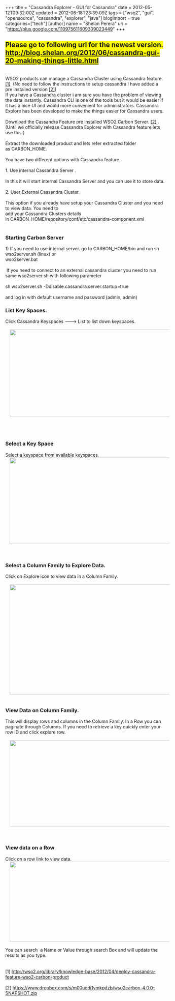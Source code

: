 +++
title = "Cassandra Explorer - GUI for Cassandra"
date = 2012-05-12T09:32:00Z
updated = 2012-06-18T23:39:09Z
tags = ["wso2", "gui", "opensource", "cassandra", "explorer", "java"]
blogimport = true 
categories=["tech"]
[author]
	name = "Shelan Perera"
	uri = "https://plus.google.com/110975611609309023449"
+++

<div dir="ltr" style="text-align: left;" trbidi="on"><h2 style="text-align: left;"><span style="background-color: yellow;">Please go to following url for the newest version.</span><span style="background-color: yellow;"><br /></span><a href="http://blog.shelan.org/2012/06/cassandra-gui-20-making-things-little.html" style="background-color: yellow;">http://blog.shelan.org/2012/06/cassandra-gui-20-making-things-little.html</a></h2><br />WSO2 products can manage a Cassandra Cluster using Cassandra feature.<a href="http://wso2.org/library/knowledge-base/2012/04/deploy-cassandra-feature-wso2-carbon-product" target="_blank">[1]</a>&nbsp;&nbsp;(No need to follow the instructions to setup cassandra I have added a pre installed version&nbsp;<a href="https://www.dropbox.com/s/m00uodj1ymkpdzb/wso2carbon-4.0.0-SNAPSHOT.zip" target="_blank">[2]</a>)<br />If you have a Cassandra cluster i am sure you have the problem of viewing the data instantly. Cassandra CLI is one of the tools but it would be easier if it has a nice UI and would more convenient for administrators. Cassandra Explore has been developed to make the things easier for Cassandra users.<br /><br />Download the Cassandra Feature pre installed WSO2 Carbon Server. <a href="https://www.dropbox.com/s/m00uodj1ymkpdzb/wso2carbon-4.0.0-SNAPSHOT.zip" target="_blank">[2]</a> . (Until we officially release Cassandra Explorer with Cassandra feature lets use this.)<br /><br />Extract the downloaded product and lets refer extracted folder as&nbsp;CARBON_HOME.<br /><br />You have two different options with Cassandra feature.<br /><br />1. Use internal Cassandra Server .<br /><br />In this it will start internal Cassandra Server and you can use it to store data.<br /><br />2. User&nbsp;External&nbsp;Cassandra Cluster.<br /><br />This option if you already have setup your Cassandra Cluster and you need to view data. You need to<br />add your Cassandra Clusters details in&nbsp;CARBON_HOME/repository/conf/etc/cassandra-component.xml<br /><br /><h3 style="text-align: left;">     Starting Carbon Server</h3><div>1) If you need to use internal server. go to CARBON_HOME/bin and run sh wso2server.sh (linux) or</div><div>wso2server.bat</div><div><br /></div><div>&nbsp;If you need to connect to an external cassandra cluster you need to run same wso2server.sh with following parameter<br /><br /></div>sh wso2server.sh -Ddisable.cassandra.server.startup=true<br /><div><br /></div><div>and log in with default username and password (admin, admin)</div><h3 style="text-align: left;">     List Key Spaces.</h3><div>Click Cassandra Keyspaces ---&gt; List to list down keyspaces.</div><div><br /></div><div class="separator" style="clear: both; text-align: center;"><a href="http://4.bp.blogspot.com/-L6UWdAtqd_4/T64b3-SYOzI/AAAAAAAAA20/KUnTQLTbSFs/s1600/list-keyspaces.png" imageanchor="1" style="margin-left: 1em; margin-right: 1em;"><img border="0" height="275" src="http://4.bp.blogspot.com/-L6UWdAtqd_4/T64b3-SYOzI/AAAAAAAAA20/KUnTQLTbSFs/s640/list-keyspaces.png" width="640" /></a></div><div><br /></div><br /><br /><h3 style="text-align: left;">     Select a Key Space</h3><div>Select a keyspace from available keyspaces.</div><div class="separator" style="clear: both; text-align: center;"><a href="http://2.bp.blogspot.com/-IcGSud62MD0/T64b1rvihVI/AAAAAAAAA2s/Z_diR_UApRY/s1600/keyspaces.png" imageanchor="1" style="margin-left: 1em; margin-right: 1em;"><img border="0" height="272" src="http://2.bp.blogspot.com/-IcGSud62MD0/T64b1rvihVI/AAAAAAAAA2s/Z_diR_UApRY/s640/keyspaces.png" width="640" /></a></div><div><br /></div><br /><h3 style="text-align: left;">     Select a Column Family to Explore Data.</h3><div>Click on Explore icon to view data in a Column Family.</div><div><br /></div><div class="separator" style="clear: both; text-align: center;"><a href="http://1.bp.blogspot.com/-5KU2VE_jz7U/T64gOwnN_mI/AAAAAAAAA3I/fu1Z1e9-KH8/s1600/column-families.png" imageanchor="1" style="margin-left: 1em; margin-right: 1em;"><img border="0" height="346" src="http://1.bp.blogspot.com/-5KU2VE_jz7U/T64gOwnN_mI/AAAAAAAAA3I/fu1Z1e9-KH8/s640/column-families.png" width="640" /></a></div><div><br /></div><h3 style="text-align: left;">     View Data on Column Family.</h3><div>This will display rows and columns in the Column Family. In a Row you can paginate through&nbsp;Columns. If you need to retrieve a key quickly enter your row ID and click explore row.</div><div><br /></div><div class="separator" style="clear: both; text-align: center;"><a href="http://4.bp.blogspot.com/-yWZfTSpJPrU/T64h3sQvsJI/AAAAAAAAA3Y/aMw34DUUuAE/s1600/cf-explorer.png" imageanchor="1" style="margin-left: 1em; margin-right: 1em;"><img border="0" height="271" src="http://4.bp.blogspot.com/-yWZfTSpJPrU/T64h3sQvsJI/AAAAAAAAA3Y/aMw34DUUuAE/s640/cf-explorer.png" width="640" /></a></div><div><br /></div><br /><h3 style="text-align: left;">     View data on a Row</h3><div>Click on a row link to view data.</div><div class="separator" style="clear: both; text-align: center;"><a href="http://3.bp.blogspot.com/-_kjaf8AtGbY/T64i0nLb9qI/AAAAAAAAA3g/UesG2MyWKEM/s1600/row-explorer.png" imageanchor="1" style="margin-left: 1em; margin-right: 1em;"><img border="0" height="252" src="http://3.bp.blogspot.com/-_kjaf8AtGbY/T64i0nLb9qI/AAAAAAAAA3g/UesG2MyWKEM/s640/row-explorer.png" width="640" /></a></div><div><br />You can search &nbsp;a Name or Value through search Box and will update the results as you type.<br /><br /></div><br />[1]&nbsp;<a href="http://wso2.org/library/knowledge-base/2012/04/deploy-cassandra-feature-wso2-carbon-product">http://wso2.org/library/knowledge-base/2012/04/deploy-cassandra-feature-wso2-carbon-product</a><br /><br />[2]&nbsp;<a href="https://www.dropbox.com/s/m00uodj1ymkpdzb/wso2carbon-4.0.0-SNAPSHOT.zip">https://www.dropbox.com/s/m00uodj1ymkpdzb/wso2carbon-4.0.0-SNAPSHOT.zip</a></div>
